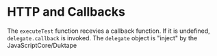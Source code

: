 HTTP and Callbacks
===

The `executeTest` function recevies a callback function. If it is undefined, `delegate.callback` is invoked. The `delegate` object is "inject" by the JavaScriptCore/Duktape
